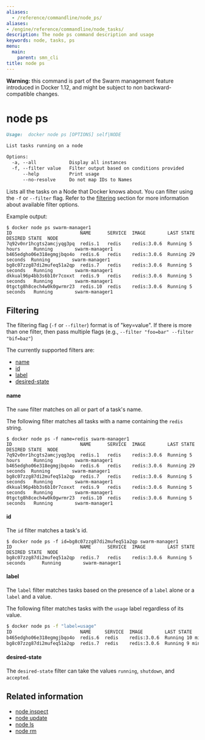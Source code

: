 ```yaml
---
aliases:
  - /reference/commandline/node_ps/
aliases:
- /engine/reference/commandline/node_tasks/
description: The node ps command description and usage
keywords: node, tasks, ps
menu:
  main:
    parent: smn_cli
title: node ps
---
```


**Warning:** this command is part of the Swarm management feature introduced in Docker 1.12, and might be subject to non backward-compatible changes.

# node ps

```markdown
Usage:  docker node ps [OPTIONS] self|NODE

List tasks running on a node

Options:
  -a, --all            Display all instances
  -f, --filter value   Filter output based on conditions provided
      --help           Print usage
      --no-resolve     Do not map IDs to Names
```

Lists all the tasks on a Node that Docker knows about. You can filter using the `-f` or `--filter` flag. Refer to the [filtering](node_ps.md#filtering) section for more information about available filter options.

Example output:

    $ docker node ps swarm-manager1
    ID                         NAME      SERVICE  IMAGE        LAST STATE          DESIRED STATE  NODE
    7q92v0nr1hcgts2amcjyqg3pq  redis.1   redis    redis:3.0.6  Running 5 hours     Running        swarm-manager1
    b465edgho06e318egmgjbqo4o  redis.6   redis    redis:3.0.6  Running 29 seconds  Running        swarm-manager1
    bg8c07zzg87di2mufeq51a2qp  redis.7   redis    redis:3.0.6  Running 5 seconds   Running        swarm-manager1
    dkkual96p4bb3s6b10r7coxxt  redis.9   redis    redis:3.0.6  Running 5 seconds   Running        swarm-manager1
    0tgctg8h8cech4w0k0gwrmr23  redis.10  redis    redis:3.0.6  Running 5 seconds   Running        swarm-manager1


## Filtering

The filtering flag (`-f` or `--filter`) format is of "key=value". If there is more
than one filter, then pass multiple flags (e.g., `--filter "foo=bar" --filter "bif=baz"`)

The currently supported filters are:

* [name](node_ps.md#name)
* [id](node_ps.md#id)
* [label](node_ps.md#label)
* [desired-state](node_ps.md#desired-state)

#### name

The `name` filter matches on all or part of a task's name.

The following filter matches all tasks with a name containing the `redis` string.

    $ docker node ps -f name=redis swarm-manager1
    ID                         NAME      SERVICE  IMAGE        LAST STATE          DESIRED STATE  NODE
    7q92v0nr1hcgts2amcjyqg3pq  redis.1   redis    redis:3.0.6  Running 5 hours     Running        swarm-manager1
    b465edgho06e318egmgjbqo4o  redis.6   redis    redis:3.0.6  Running 29 seconds  Running        swarm-manager1
    bg8c07zzg87di2mufeq51a2qp  redis.7   redis    redis:3.0.6  Running 5 seconds   Running        swarm-manager1
    dkkual96p4bb3s6b10r7coxxt  redis.9   redis    redis:3.0.6  Running 5 seconds   Running        swarm-manager1
    0tgctg8h8cech4w0k0gwrmr23  redis.10  redis    redis:3.0.6  Running 5 seconds   Running        swarm-manager1


#### id

The `id` filter matches a task's id.

    $ docker node ps -f id=bg8c07zzg87di2mufeq51a2qp swarm-manager1
    ID                         NAME      SERVICE  IMAGE        LAST STATE             DESIRED STATE  NODE
    bg8c07zzg87di2mufeq51a2qp  redis.7   redis    redis:3.0.6  Running 5 seconds      Running        swarm-manager1


#### label

The `label` filter matches tasks based on the presence of a `label` alone or a `label` and a
value.

The following filter matches tasks with the `usage` label regardless of its value.

```bash
$ docker node ps -f "label=usage"
ID                         NAME     SERVICE  IMAGE        LAST STATE          DESIRED STATE  NODE
b465edgho06e318egmgjbqo4o  redis.6  redis    redis:3.0.6  Running 10 minutes  Running        swarm-manager1
bg8c07zzg87di2mufeq51a2qp  redis.7  redis    redis:3.0.6  Running 9 minutes   Running        swarm-manager1
```


#### desired-state

The `desired-state` filter can take the values `running`, `shutdown`, and `accepted`.


## Related information

* [node inspect](node_inspect.md)
* [node update](node_update.md)
* [node ls](node_ls.md)
* [node rm](node_rm.md)
